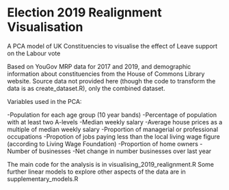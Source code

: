 # Election 2019 Realignment Visualisation
A PCA model of UK Constituencies to visualise the effect of Leave support on the Labour vote 

Based on YouGov MRP data for 2017 and 2019, and demographic information about constituencies from the House of Commons Library website.
Source data not provided here (though the code to transform the data is as create_dataset.R), only the combined dataset.

Variables used in the PCA:

-Population for each age group (10 year bands)
-Percentage of population with at least two A-levels
-Median weekly salary
-Average house prices as a multiple of median weekly salary
-Proportion of managerial or professional occupations
-Propotion of jobs paying less than the local living wage figure (according to Living Wage Foundation)
-Proportion of home owners
-Number of businesses 
-Net change in number businesses over last year

The main code for the analysis is in visualising_2019_realignment.R
Some further linear models to explore other aspects of the data are in supplementary_models.R

